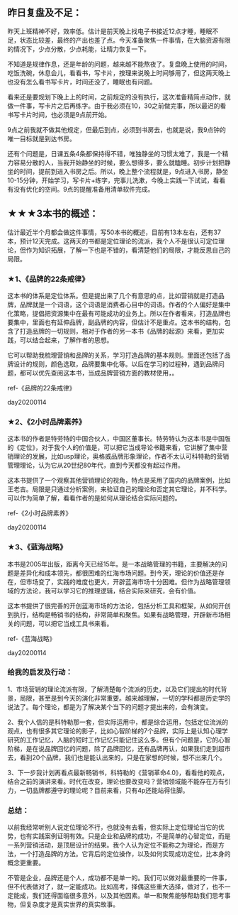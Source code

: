 ## 昨日复盘及不足：


昨天上班精神不好，效率低。估计是前天晚上找电子书接近12点才睡，睡眠不足，状态比较差，最终的产出也差了点。今天准备聚焦一件事情，在大脑资源有限的情况下，少点分散，少点耗能，让精力恢复一下。

不知道是规律作息，还是年龄的问题，越来越不能熬夜了。复盘晚上使用的时间，吃饭洗碗，休息会儿，看看书，写卡片，按理来说晚上时间够用了，但这两天晚上也没有怎么看书写卡片，时间还没了，睡眠也有问题。

看来还是要规划下晚上上的时间，之前规定的没有执行，这次准备精简点动作，就做一件事，写卡片之后再练字。由于我必须在10，30之前做完事，所以最迟的看书写卡片时间，也必须是9点前开始。

9点之前我就不做其他规定，但最后到点，必须到书房去，也就是说，我9点钟的唯一目标就是到达书房。

还有个问题是，日课五条4条都保持得不错，唯独静坐的习惯太难了，我是一个精力容易分散的人，当我开始静坐的时候，要么想得多，要么就瞌睡。初步计划把静坐的时间，提前到进入书房之后。所以，晚上整个流程就是，9点进入书房，静坐10-15分钟，开始学习，写卡片+练字，完事儿洗漱，今晚上实践一下试试，看看有没有优化的空间。9点的提醒准备用清单软件完成。



## ★★★3本书的概述：

估计最近半个月都会做这件事情，写50本书的概述，目前有13本左右，还有37本，预计12天完成。这两天的书都是定位理论的流派，我个人不是很认可定位理论，但作为知识拓展，了解一下也是不错的，看清楚他们的局限，才能反思自己的局限。



### ★1、《品牌的22条戒律》

这本书的体系是定位体系。但是提出来了几个有意思的点，比如营销就是打造品牌，品牌就是一个词语，这个词语是消费者心目中的词语。作者的个人偏好是集中化策略，提倡把资源集中在最有可能成功的业务上。所以在作者看来，打造品牌也要集中，里面也有延伸品牌，副品牌的内容，但估计不是重点。这本书的结构，包含了打造品牌的一切规则，相对于作者的另一本书《品牌的起源》来看，更加实践，可以结合起来，了解作者的思想。

它可以帮助我梳理营销和品牌的关系，学习打造品牌的基本规则。里面还包括了品牌设计的规则，颜色选取，品牌要集中化等。以后在学习的过程种，遇到品牌问题，都可以优先查阅这本书，当成品牌营销方面的教材使用，。

ref-《品牌的22条戒律》

day20200114



### ★2、《2小时品牌素养》

这本书的作者是特劳特的中国合伙人，中国区董事长。特劳特认为这本书是中国版的《定位》，对于我个人的价值是，可以把它当成导论书籍来看，它讲解了集中营销理论的发展，比如usp理论，奥格威品牌形象理论，作者不太认可科特勒的营销管理理论，认为它从20世纪80年代，直到今天都没有起过作用。

这本书提供了一个观察其他营销理论的视角，特点是采用了国内的品牌案例，比如王老吉。局限是只通过分析案例，来验证自己的理论和否定其它理论，并不科学。可以作为简单了解，看看作者的是如何从理论结合实际问题的。

ref-《2小时品牌素养》

day20200114



### ★3、《蓝海战略》

本书是2005年出版，距离今天已经15年。是一本战略管理的书籍，主要解决的问题是差异化和成本领先，都很困难的红海市场问题。到今天，理论的价值还是存在，但市场变了，实践的难度也更大，开辟蓝海市场十分困难。但作为战略管理领域的方法论，我可以学习它的推理逻辑，结合实际来研究，会有价值。

这本书提供了很完善的开创蓝海市场的方法论，包括分析工具和框架，从如何开创到执行，结构是畅销书的结构，非常简单和聚焦。如果有战略管理，开辟新市场相关的问题，可以把它当成工具书来看。

ref-《蓝海战略》

day20200114



### 给我的启发及行动：

1、市场营销的理论流派有限，了解清楚每个流派的历史，以及它们提出的时代背景，局限，甚至是到今天的演化非常重要。越来越理解，一切的学科都是历史学的说法了。每个理论，都是为了解决某个当下的问题才提出来的，会有演变。

2、我个人信的是科特勒那一套，但实际运用中，都是综合运用，包括定位流派的观点，也有很多其它理论的影子，比如心智阶梯的7个品牌，实际上是认知心理学研究的工作记忆，人脑的短时工作记忆只能记住这么多。但有个问题是，它的心智阶梯，是在说品牌回忆的问题，除了品牌回忆，还有品牌再认，如果我们走到超市去，看到20个品牌，我们也是能认出来的，只是在家想的时候，想不出来几个。

3、下一步我计划再看点最新畅销书，科特勒的《营销革命4.0》，看看他的观点，结合之前的演讲来看。时代在改变，理论也要改变吗？营销领域能不能存在万有引力，一切品牌都遵守的理论呢？目前来看，只有4p还能站得住脚。



### 总结：

以前我经常听别人说定位理论不行，也就没有去看，但实际上定位理论当它的优势，也有实践案例证明有效。只是企业和品牌的成功，不是简单的心智定位，而是一系列营销活动，是顶层设计的结果。我个人认为定位不能称之为理论，而是方法，一个打造品牌的方法。它背后的定位操作，以及如何实现成功定位，比本身的概念更重要。

不管是企业，品牌还是个人，成功都不是单一的。我们可以做对最重要的一件事，但不代表做对了，就一定能成功。比如高考，择偶这些重大选择，做对了，也不一定能成，我们还得面临很多意外，以及其他因素。单一和聚焦能够帮助我们思考事物，但复杂度才是真实世界的真实故事。

